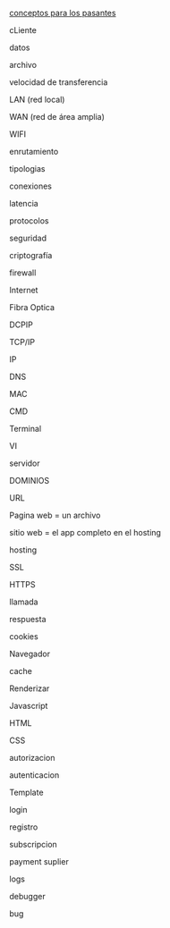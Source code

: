 [conceptos para los pasantes](https://www.youtube.com/watch?v=eQ-Zf1w9EVM)

cLiente

datos

archivo

velocidad de transferencia

LAN (red local)

WAN (red de área amplia)

WIFI

enrutamiento

tipologias

conexiones

latencia

protocolos

seguridad

criptografía

firewall

Internet

Fibra Optica

DCPIP

TCP/IP

IP

DNS

MAC

CMD

Terminal 

VI

servidor

DOMINIOS

URL

Pagina web = un archivo

sitio web = el app completo en el hosting

hosting

SSL

HTTPS

llamada

respuesta 

cookies

Navegador

cache

Renderizar

Javascript

HTML

CSS

autorizacion

autenticacion

Template

login

registro

subscripcion

payment suplier

logs

debugger

bug
